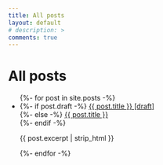 ```yaml
---
title: All posts
layout: default
# description: >
comments: true
---
```



# All posts

<ul>
{%- for post in site.posts -%}
    <li>
        {%- if post.draft -%}
        <a href="{{ post.url | absolute_url }}">{{ post.title }}&nbsp;[draft]</a><br>
        {%- else -%}
        <a href="{{ post.url | absolute_url }}">{{ post.title }}</a><br>
        {%- endif -%}
        <p>{{ post.excerpt | strip_html }}</p>
    </li>
{%- endfor -%}
</ul>
